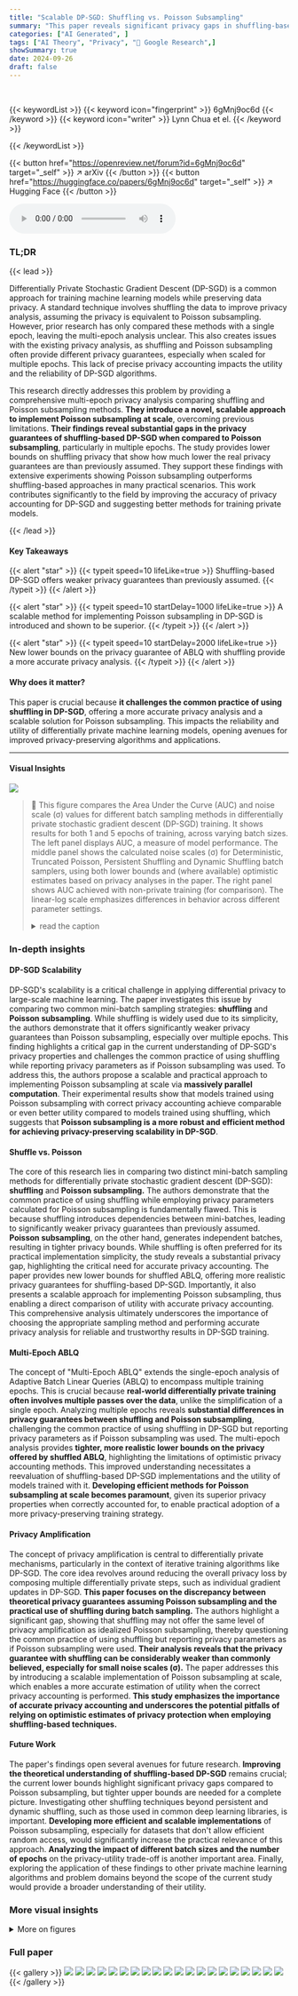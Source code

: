 ```yaml
---
title: "Scalable DP-SGD: Shuffling vs. Poisson Subsampling"
summary: "This paper reveals significant privacy gaps in shuffling-based DP-SGD, proposes a scalable Poisson subsampling method, and demonstrates its superior utility for private model training."
categories: ["AI Generated", ]
tags: ["AI Theory", "Privacy", "🏢 Google Research",]
showSummary: true
date: 2024-09-26
draft: false
---
```


<br>

{{< keywordList >}}
{{< keyword icon="fingerprint" >}} 6gMnj9oc6d {{< /keyword >}}
{{< keyword icon="writer" >}} Lynn Chua et el. {{< /keyword >}}
 
{{< /keywordList >}}

{{< button href="https://openreview.net/forum?id=6gMnj9oc6d" target="_self" >}}
↗ arXiv
{{< /button >}}
{{< button href="https://huggingface.co/papers/6gMnj9oc6d" target="_self" >}}
↗ Hugging Face
{{< /button >}}



<audio controls>
    <source src="https://ai-paper-reviewer.com/6gMnj9oc6d/podcast.wav" type="audio/wav">
    Your browser does not support the audio element.
</audio>


### TL;DR


{{< lead >}}

Differentially Private Stochastic Gradient Descent (DP-SGD) is a common approach for training machine learning models while preserving data privacy.  A standard technique involves shuffling the data to improve privacy analysis, assuming the privacy is equivalent to Poisson subsampling. However, prior research has only compared these methods with a single epoch, leaving the multi-epoch analysis unclear. This also creates issues with the existing privacy analysis, as shuffling and Poisson subsampling often provide different privacy guarantees, especially when scaled for multiple epochs. This lack of precise privacy accounting impacts the utility and the reliability of DP-SGD algorithms.

This research directly addresses this problem by providing a comprehensive multi-epoch privacy analysis comparing shuffling and Poisson subsampling methods. **They introduce a novel, scalable approach to implement Poisson subsampling at scale**, overcoming previous limitations. **Their findings reveal substantial gaps in the privacy guarantees of shuffling-based DP-SGD when compared to Poisson subsampling**, particularly in multiple epochs. The study provides lower bounds on shuffling privacy that show how much lower the real privacy guarantees are than previously assumed. They support these findings with extensive experiments showing Poisson subsampling outperforms shuffling-based approaches in many practical scenarios. This work contributes significantly to the field by improving the accuracy of privacy accounting for DP-SGD and suggesting better methods for training private models.

{{< /lead >}}


#### Key Takeaways

{{< alert "star" >}}
{{< typeit speed=10 lifeLike=true >}} Shuffling-based DP-SGD offers weaker privacy guarantees than previously assumed. {{< /typeit >}}
{{< /alert >}}

{{< alert "star" >}}
{{< typeit speed=10 startDelay=1000 lifeLike=true >}} A scalable method for implementing Poisson subsampling in DP-SGD is introduced and shown to be superior. {{< /typeit >}}
{{< /alert >}}

{{< alert "star" >}}
{{< typeit speed=10 startDelay=2000 lifeLike=true >}} New lower bounds on the privacy guarantee of ABLQ with shuffling provide a more accurate privacy analysis. {{< /typeit >}}
{{< /alert >}}

#### Why does it matter?
This paper is crucial because **it challenges the common practice of using shuffling in DP-SGD**, offering a more accurate privacy analysis and a scalable solution for Poisson subsampling.  This impacts the reliability and utility of differentially private machine learning models, opening avenues for improved privacy-preserving algorithms and applications.

------
#### Visual Insights



![](https://ai-paper-reviewer.com/6gMnj9oc6d/figures_0_1.jpg)

> 🔼 This figure compares the Area Under the Curve (AUC) and noise scale (σ) values for different batch sampling methods in differentially private stochastic gradient descent (DP-SGD) training.  It shows results for both 1 and 5 epochs of training, across varying batch sizes. The left panel displays AUC, a measure of model performance. The middle panel shows the calculated noise scales (σ) for Deterministic, Truncated Poisson, Persistent Shuffling and Dynamic Shuffling batch samplers, using both lower bounds and (where available) optimistic estimates based on privacy analyses in the paper.  The right panel shows AUC achieved with non-private training (for comparison). The linear-log scale emphasizes differences in behavior across different parameter settings.
> <details>
> <summary>read the caption</summary>
> Figure 3: AUC (left) and bounds on σβ values (middle) for ε = 5, δ = 2.7 · 10−8 and using 1 epoch (top) and 5 epochs (bottom) of training on a linear-log scale; AUC (right) is with non-private training.
> </details>







### In-depth insights


#### DP-SGD Scalability
DP-SGD's scalability is a critical challenge in applying differential privacy to large-scale machine learning.  The paper investigates this issue by comparing two common mini-batch sampling strategies: **shuffling** and **Poisson subsampling**.  While shuffling is widely used due to its simplicity, the authors demonstrate that it offers significantly weaker privacy guarantees than Poisson subsampling, especially over multiple epochs. This finding highlights a critical gap in the current understanding of DP-SGD's privacy properties and challenges the common practice of using shuffling while reporting privacy parameters as if Poisson subsampling was used.  To address this, the authors propose a scalable and practical approach to implementing Poisson subsampling at scale via **massively parallel computation**.  Their experimental results show that models trained using Poisson subsampling with correct privacy accounting achieve comparable or even better utility compared to models trained using shuffling, which suggests that **Poisson subsampling is a more robust and efficient method for achieving privacy-preserving scalability in DP-SGD**.

#### Shuffle vs. Poisson
The core of this research lies in comparing two distinct mini-batch sampling methods for differentially private stochastic gradient descent (DP-SGD): **shuffling** and **Poisson subsampling.**  The authors demonstrate that the common practice of using shuffling while employing privacy parameters calculated for Poisson subsampling is fundamentally flawed.  This is because shuffling introduces dependencies between mini-batches, leading to significantly weaker privacy guarantees than previously assumed.  **Poisson subsampling**, on the other hand, generates independent batches, resulting in tighter privacy bounds.  While shuffling is often preferred for its practical implementation simplicity, the study reveals a substantial privacy gap, highlighting the critical need for accurate privacy accounting. The paper provides new lower bounds for shuffled ABLQ, offering more realistic privacy guarantees for shuffling-based DP-SGD. Importantly, it also presents a scalable approach for implementing Poisson subsampling, thus enabling a direct comparison of utility with accurate privacy accounting. This comprehensive analysis ultimately underscores the importance of choosing the appropriate sampling method and performing accurate privacy analysis for reliable and trustworthy results in DP-SGD training.

#### Multi-Epoch ABLQ
The concept of "Multi-Epoch ABLQ" extends the single-epoch analysis of Adaptive Batch Linear Queries (ABLQ) to encompass multiple training epochs.  This is crucial because **real-world differentially private training often involves multiple passes over the data**, unlike the simplification of a single epoch. Analyzing multiple epochs reveals **substantial differences in privacy guarantees between shuffling and Poisson subsampling**, challenging the common practice of using shuffling in DP-SGD but reporting privacy parameters as if Poisson subsampling was used.  The multi-epoch analysis provides **tighter, more realistic lower bounds on the privacy offered by shuffled ABLQ**, highlighting the limitations of optimistic privacy accounting methods. This improved understanding necessitates a reevaluation of shuffling-based DP-SGD implementations and the utility of models trained with it. **Developing efficient methods for Poisson subsampling at scale becomes paramount**, given its superior privacy properties when correctly accounted for, to enable practical adoption of a more privacy-preserving training strategy.

#### Privacy Amplification
The concept of privacy amplification is central to differentially private mechanisms, particularly in the context of iterative training algorithms like DP-SGD.  The core idea revolves around reducing the overall privacy loss by composing multiple differentially private steps, such as individual gradient updates in DP-SGD.  **This paper focuses on the discrepancy between theoretical privacy guarantees assuming Poisson subsampling and the practical use of shuffling during batch sampling.**  The authors highlight a significant gap, showing that shuffling may not offer the same level of privacy amplification as idealized Poisson subsampling, thereby questioning the common practice of using shuffling but reporting privacy parameters as if Poisson subsampling were used.  **Their analysis reveals that the privacy guarantee with shuffling can be considerably weaker than commonly believed, especially for small noise scales (σ).**  The paper addresses this by introducing a scalable implementation of Poisson subsampling at scale, which enables a more accurate estimation of utility when the correct privacy accounting is performed.  **This study emphasizes the importance of accurate privacy accounting and underscores the potential pitfalls of relying on optimistic estimates of privacy protection when employing shuffling-based techniques.**

#### Future Work
The paper's findings open several avenues for future research.  **Improving the theoretical understanding of shuffling-based DP-SGD** remains crucial; the current lower bounds highlight significant privacy gaps compared to Poisson subsampling, but tighter upper bounds are needed for a complete picture.  Investigating other shuffling techniques beyond persistent and dynamic shuffling, such as those used in common deep learning libraries, is important.  **Developing more efficient and scalable implementations** of Poisson subsampling, especially for datasets that don't allow efficient random access, would significantly increase the practical relevance of this approach.  **Analyzing the impact of different batch sizes and the number of epochs** on the privacy-utility trade-off is another important area.  Finally, exploring the application of these findings to other private machine learning algorithms and problem domains beyond the scope of the current study would provide a broader understanding of their utility.


### More visual insights

<details>
<summary>More on figures
</summary>


![](https://ai-paper-reviewer.com/6gMnj9oc6d/figures_3_1.jpg)

> 🔼 This figure compares the Area Under the Curve (AUC) and the noise scale (σ) values for different batch sampling methods in differentially private stochastic gradient descent (DP-SGD).  The left panel shows AUC values for different batch sampling methods (Deterministic, Truncated Poisson, Persistent Shuffling, and Dynamic Shuffling) for 1 and 5 epochs of training. The middle panel displays the lower and upper bounds on the required noise scale (σ) for each method to achieve a specific privacy guarantee (ε = 5, δ = 2.7 · 10−8).  The right panel presents the AUC values obtained with non-private training (no noise added) for comparison. The results show that Poisson subsampling and dynamic shuffling perform similarly for the same noise scale, but the upper bounds for shuffling are much higher in high-privacy regimes. 
> <details>
> <summary>read the caption</summary>
> Figure 3: AUC (left) and bounds on σß values (middle) for ε = 5, δ = 2.7 · 10−8 and using 1 epoch (top) and 5 epochs (bottom) of training on a linear-log scale; AUC (right) is with non-private training.
> </details>



![](https://ai-paper-reviewer.com/6gMnj9oc6d/figures_7_1.jpg)

> 🔼 This figure illustrates the massively parallel computation approach used for implementing truncated Poisson subsampling.  The process is broken down into three MapReduce steps. The first Map step adds a weight (1) to each example and samples batch indices for each example. The Reduce step groups examples by their assigned batch index.  The final Map step truncates batches exceeding the maximum size (B) by randomly selecting a subset, and pads batches smaller than B with dummy examples having a weight of 0. This approach enables efficient handling of truncated Poisson subsampling at scale.
> <details>
> <summary>read the caption</summary>
> Figure 2: Visualization of the massively parallel computation approach for Poisson subsampling at scale. Consider 6 records x1,..., x6 sub-sampled into 4 batches with a maximum batch size of B = 2. The Map operation adds a 'weight' parameter of 1 to all examples, and samples indices of batches to which each example will belong. The Reduce operation groups by the batch indices. The final Map operation truncates batches with more than B examples (e.g., batches 1 and 3 above), and pads dummy examples with weight 0 in batches with fewer than B examples (e.g., batch 4 above).
> </details>



![](https://ai-paper-reviewer.com/6gMnj9oc6d/figures_8_1.jpg)

> 🔼 This figure compares the performance of different batch sampling methods for differentially private stochastic gradient descent (DP-SGD) training.  The left panel shows the area under the curve (AUC) for each method.  The middle panel displays the noise scale (σ) bounds for different privacy parameters. The right panel presents the AUC achieved without differential privacy for comparison.  Results are shown for both 1 and 5 epochs of training, illustrating the effect of the number of epochs on performance and privacy.
> <details>
> <summary>read the caption</summary>
> Figure 3: AUC (left) and bounds on σß values (middle) for ε = 5, δ = 2.7 · 10⁻⁸ and using 1 epoch (top) and 5 epochs (bottom) of training on a linear-log scale; AUC (right) is with non-private training.
> </details>



![](https://ai-paper-reviewer.com/6gMnj9oc6d/figures_9_1.jpg)

> 🔼 This figure compares the performance of different batch sampling methods in differentially private stochastic gradient descent (DP-SGD).  The left panel shows the area under the curve (AUC) for different batch sampling methods, including truncated Poisson subsampling, persistent shuffling, dynamic shuffling, and deterministic batches. The middle panel displays the bounds on the noise scale (σ) required to achieve the target privacy level (ε, δ) for each method. The right panel shows the AUC for non-private training for comparison.  The results are shown for both 1 and 5 epochs of training.
> <details>
> <summary>read the caption</summary>
> Figure 3: AUC (left) and bounds on σß values (middle) for ε = 5, δ = 2.7 · 10−8 and using 1 epoch (top) and 5 epochs (bottom) of training on a linear-log scale; AUC (right) is with non-private training.
> </details>



![](https://ai-paper-reviewer.com/6gMnj9oc6d/figures_14_1.jpg)

> 🔼 This figure compares the Area Under the Curve (AUC) and noise scales (σ) for different batch sampling methods in differentially private stochastic gradient descent (DP-SGD) with varying batch sizes and epochs.  The left panel shows AUC performance, the middle panel shows the required noise scale (σ) for different methods, and the right panel shows AUC performance without differential privacy. The figure reveals that the truncated Poisson subsampling method yields better AUC performance and lower noise scales in the high privacy regime, compared to shuffled sampling approaches with even optimistic privacy accounting.
> <details>
> <summary>read the caption</summary>
> Figure 3: AUC (left) and bounds on σβ values (middle) for ε = 5, δ = 2.7 · 10−8 and using 1 epoch (top) and 5 epochs (bottom) of training on a linear-log scale; AUC (right) is with non-private training.
> </details>



![](https://ai-paper-reviewer.com/6gMnj9oc6d/figures_15_1.jpg)

> 🔼 This figure shows how the noise scale (σ) required to achieve a given level of privacy (ε = 5, δ = 2.7e-8) changes with different batch sampling methods (Poisson, Dynamic Shuffling, Persistent Shuffling, Deterministic) and varying numbers of training epochs.  It demonstrates that the required noise scale increases with the number of epochs for all methods, but the rate of increase differs among methods. It highlights that Poisson subsampling generally requires a lower noise scale compared to shuffling methods for achieving the same level of privacy, even when using optimistic estimates of privacy for shuffling methods.
> <details>
> <summary>read the caption</summary>
> Figure 6: σε values with varying numbers of epochs, fixing ε = 5, δ = 2.7 · 10⁻⁸, and batch size 65536.
> </details>



</details>






### Full paper

{{< gallery >}}
<img src="https://ai-paper-reviewer.com/6gMnj9oc6d/1.png" class="grid-w50 md:grid-w33 xl:grid-w25" />
<img src="https://ai-paper-reviewer.com/6gMnj9oc6d/2.png" class="grid-w50 md:grid-w33 xl:grid-w25" />
<img src="https://ai-paper-reviewer.com/6gMnj9oc6d/3.png" class="grid-w50 md:grid-w33 xl:grid-w25" />
<img src="https://ai-paper-reviewer.com/6gMnj9oc6d/4.png" class="grid-w50 md:grid-w33 xl:grid-w25" />
<img src="https://ai-paper-reviewer.com/6gMnj9oc6d/5.png" class="grid-w50 md:grid-w33 xl:grid-w25" />
<img src="https://ai-paper-reviewer.com/6gMnj9oc6d/6.png" class="grid-w50 md:grid-w33 xl:grid-w25" />
<img src="https://ai-paper-reviewer.com/6gMnj9oc6d/7.png" class="grid-w50 md:grid-w33 xl:grid-w25" />
<img src="https://ai-paper-reviewer.com/6gMnj9oc6d/8.png" class="grid-w50 md:grid-w33 xl:grid-w25" />
<img src="https://ai-paper-reviewer.com/6gMnj9oc6d/9.png" class="grid-w50 md:grid-w33 xl:grid-w25" />
<img src="https://ai-paper-reviewer.com/6gMnj9oc6d/10.png" class="grid-w50 md:grid-w33 xl:grid-w25" />
<img src="https://ai-paper-reviewer.com/6gMnj9oc6d/11.png" class="grid-w50 md:grid-w33 xl:grid-w25" />
<img src="https://ai-paper-reviewer.com/6gMnj9oc6d/12.png" class="grid-w50 md:grid-w33 xl:grid-w25" />
<img src="https://ai-paper-reviewer.com/6gMnj9oc6d/13.png" class="grid-w50 md:grid-w33 xl:grid-w25" />
<img src="https://ai-paper-reviewer.com/6gMnj9oc6d/14.png" class="grid-w50 md:grid-w33 xl:grid-w25" />
<img src="https://ai-paper-reviewer.com/6gMnj9oc6d/15.png" class="grid-w50 md:grid-w33 xl:grid-w25" />
<img src="https://ai-paper-reviewer.com/6gMnj9oc6d/16.png" class="grid-w50 md:grid-w33 xl:grid-w25" />
<img src="https://ai-paper-reviewer.com/6gMnj9oc6d/17.png" class="grid-w50 md:grid-w33 xl:grid-w25" />
<img src="https://ai-paper-reviewer.com/6gMnj9oc6d/18.png" class="grid-w50 md:grid-w33 xl:grid-w25" />
<img src="https://ai-paper-reviewer.com/6gMnj9oc6d/19.png" class="grid-w50 md:grid-w33 xl:grid-w25" />
<img src="https://ai-paper-reviewer.com/6gMnj9oc6d/20.png" class="grid-w50 md:grid-w33 xl:grid-w25" />
{{< /gallery >}}